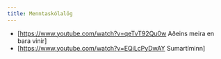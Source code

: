 ```yaml
---
title: Menntaskólalög
---
```


* [https://www.youtube.com/watch?v=qeTvT92Qu0w Aðeins meira en bara vinir]
* [https://www.youtube.com/watch?v=EQiLcPyDwAY Sumartíminn]

